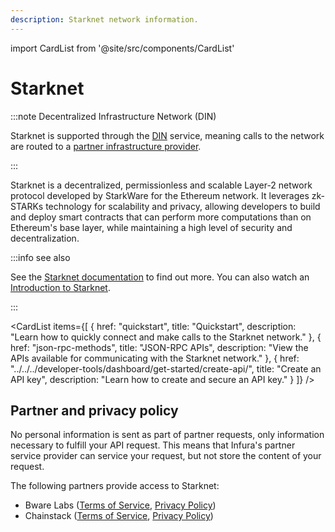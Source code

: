```yaml
---
description: Starknet network information.
---
```


import CardList from '@site/src/components/CardList'

# Starknet

:::note Decentralized Infrastructure Network (DIN)

Starknet is supported through the [DIN](https://www.infura.io/solutions/decentralized-infrastructure-service) service,
meaning calls to the network are routed to a [partner infrastructure provider](#partner-and-privacy-policy).

:::

Starknet is a decentralized, permissionless and scalable Layer-2 network protocol developed by StarkWare for the Ethereum
network. It leverages zk-STARKs technology for scalability and privacy, allowing developers to build and deploy smart contracts
that can perform more computations than on Ethereum's base layer, while maintaining a high level of security and decentralization.

:::info see also

See the [Starknet documentation](https://docs.starknet.io/documentation/) to find out more. You can also watch an
[Introduction to Starknet](https://www.youtube.com/watch?v=eL9le56gcS0).

:::

<CardList
  items={[
    {
      href: "quickstart",
      title: "Quickstart",
      description: "Learn how to quickly connect and make calls to the Starknet network."
    },
    {
      href: "json-rpc-methods",
      title: "JSON-RPC APIs",
      description: "View the APIs available for communicating with the Starknet network."
    },
    {
      href: "../../../developer-tools/dashboard/get-started/create-api/",
      title: "Create an API key",
      description: "Learn how to create and secure an API key."
    }
  ]}
/>

## Partner and privacy policy

No personal information is sent as part of partner requests, only information necessary to fulfill your API request. This means that Infura's partner service provider can service your request, but not store the content of your request.

The following partners provide access to Starknet:

<!-- markdown-link-check-disable -->
- Bware Labs ([Terms of Service](https://bwarelabs.com/terms), [Privacy Policy](https://bwarelabs.com/privacy))
- Chainstack ([Terms of Service](https://chainstack.com/tos/), [Privacy Policy](https://chainstack.com/privacy/))
<!-- markdown-link-check-enable -->